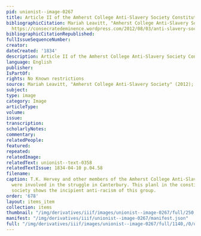 ```yaml
---
pid: unionist--image-0267
title: Article II of the Amherst College Anti-Slavery Society Constitution
bibliographicCitation: Mariah Leavitt, "Amherst College Anti-Slavery Society" (2012);
  https://consecratedeminence.wordpress.com/2012/08/03/anti-slavery-society/
bibliographicCitationRepublished: 
fullIssueSequenceNumber: 
creator: 
dateCreated: '1834'
description: Article II of the Amherst College Anti-Slavery Society Constitution
language: English
publisher: 
IsPartOf: 
rights: No Known restrictions
source: Mariah Leavitt, "Amherst College Anti-Slavery Society" (2012); https://consecratedeminence.wordpress.com/2012/08/03/anti-slavery-society/
subject: 
type: image
category: Image
articleType: 
volume: 
issue: 
transcription: 
scholarlyNotes: 
commentary: 
relatedPeople: 
featured: 
repeated: 
relatedImage: 
relatedText: unionist--text-0358
relatedTextIssue: 1834-04-10 p.04.58
filename: 
caption: T.K. Hervey and other members of the Amherst College Anti-Slavery Society
  were involved in the struggle in Canterbury. This planl in the constitution of the
  society shows the incipient anti-racism of this group.
order: '678'
layout: items_item
collection: items
thumbnail: "/img/derivatives/iiif/images/unionist--image-0267/full/250,/0/default.jpg"
manifest: "/img/derivatives/iiif/unionist--image-0267/manifest.json"
full: "/img/derivatives/iiif/images/unionist--image-0267/full/1140,/0/default.jpg"
---
```

